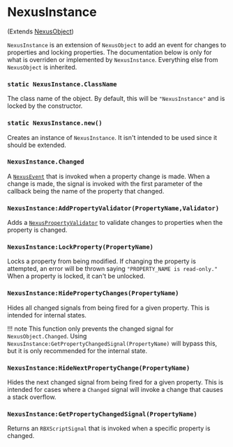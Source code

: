 # NexusInstance
(Extends [NexusObject](nexusobject.md))

`NexusInstance` is an extension of `NexusObject` to add
an event for changes to properties and locking properties.
The documentation below is only for what is overriden or
implemented by `NexusInstance`. Everything else from
`NexusObject` is inherited.

### `static NexusInstance.ClassName`
The class name of the object. By default, this will
be `"NexusInstance"` and is locked by the constructor.

### `static NexusInstance.new()`
Creates an instance of `NexusInstance`. It isn't intended
to be used since it should be extended.

### `NexusInstance.Changed`
A [`NexusEvent`](event/nexusevent.md) that is invoked when a property
change is made. When a change is made, the signal is
invoked with the first parameter of the callback being
the name of the property that changed.

### `NexusInstance:AddPropertyValidator(PropertyName,Validator)`
Adds a [`NexusPropertyValidator`](propertyvalidator/nexuspropertyvalidator.md)
to validate changes to properties when the property is changed.

### `NexusInstance:LockProperty(PropertyName)`
Locks a property from being modified. If changing the property
is attempted, an error will be thrown saying `"PROPERTY_NAME is read-only."`
When a property is locked, it can't be unlocked.

### `NexusInstance:HidePropertyChanges(PropertyName)`
Hides all changed signals from being fired for a given
property. This is intended for internal states.

!!! note
    This function only prevents the changed signal for
    `NexusObject.Changed`. Using `NexusInstance:GetPropertyChangedSignal(PropertyName)`
    will bypass this, but it is only recommended for the
    internal state.

### `NexusInstance:HideNextPropertyChange(PropertyName)`
Hides the next changed signal from being fired for a given 
property. This is intended for cases where a `Changed`
signal will invoke a change that causes a stack overflow.

### `NexusInstance:GetPropertyChangedSignal(PropertyName)`
Returns an `RBXScriptSignal` that is invoked when a specific
property is changed.